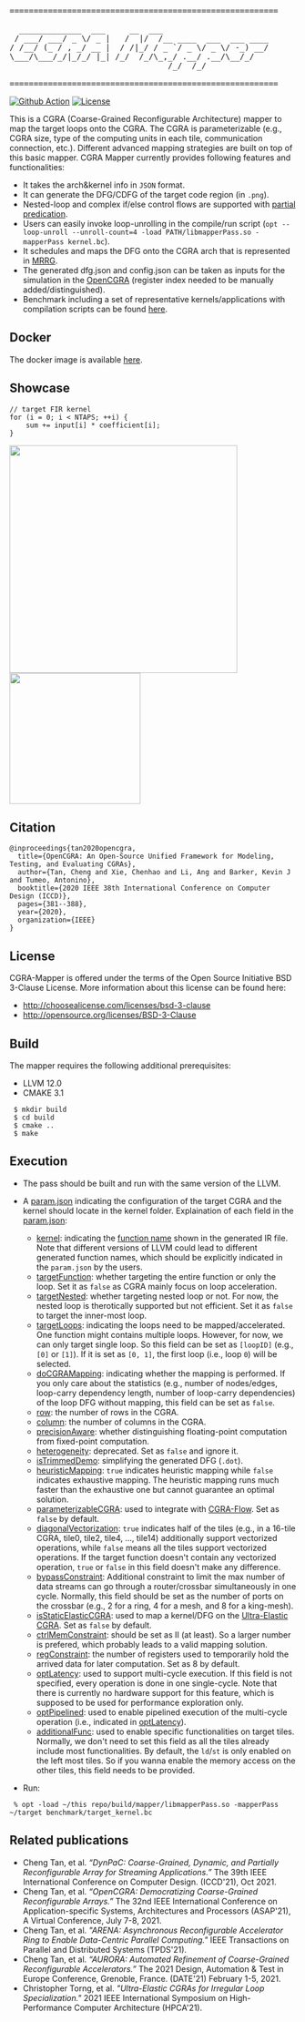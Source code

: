 <pre>
========================================================

  _____________  ___     __  ___                      
 / ___/ ___/ _ \/ _ |   /  |/  /__ ____  ___  ___ ____
/ /__/ (_ / , _/ __ |  / /|_/ / _ `/ _ \/ _ \/ -_) __/
\___/\___/_/|_/_/ |_| /_/  /_/\_,_/ .__/ .__/\__/_/   
                                 /_/  /_/             

========================================================
</pre>
[![Github Action](https://github.com/tancheng/CGRA-Mapper/actions/workflows/cmake.yml/badge.svg)](https://github.com/tancheng/CGRA-Mapper/actions/workflows/cmake.yml)
[![License](https://img.shields.io/badge/License-BSD_3--Clause-blue.svg)](https://opensource.org/licenses/BSD-3-Clause)

This is a CGRA (Coarse-Grained Reconfigurable Architecture) mapper to map the target loops onto the CGRA. The CGRA is parameterizable (e.g., CGRA size, type of the computing units in each tile, communication connection, etc.). Different advanced mapping strategies are built on top of this basic mapper. CGRA Mapper currently provides following features and functionalities:
- It takes the arch&kernel info in `JSON` format. 
- It can generate the DFG/CDFG of the target code region (in `.png`).
- Nested-loop and complex if/else control flows are supported with [partial predication](https://dl.acm.org/doi/abs/10.1145/2593069.2593100).
- Users can easily invoke loop-unrolling in the compile/run script (`opt --loop-unroll --unroll-count=4 -load PATH/libmapperPass.so -mapperPass kernel.bc`).
- It schedules and maps the DFG onto the CGRA arch that is represented in [MRRG](https://ieeexplore.ieee.org/stamp/stamp.jsp?arnumber=1188678).
- The generated dfg.json and config.json can be taken as inputs for the simulation in the [OpenCGRA](https://github.com/tancheng/OpenCGRA) (register index needed to be manually added/distinguished).
- Benchmark including a set of representative kernels/applications with compilation scripts can be found [here](https://github.com/tancheng/CGRA-Bench).

Docker
--------------------------------------------------------
The docker image is available [here](https://hub.docker.com/layers/cgra/cgra-flow/demo/images/sha256-7ca327d24f555376d91cba6fa30e3fbaa4a4c0d4053a82ac9059c374a3dee5bd?context=repo).

Showcase
--------------------------------------------------------

```
// target FIR kernel
for (i = 0; i < NTAPS; ++i) {
    sum += input[i] * coefficient[i];
}
```
<p float="center">
  <img src="https://github.com/tancheng/CGRA-Mapper/blob/master/docs/fir_dfg.png" width="400" />
  <img src="https://github.com/tancheng/CGRA-Mapper/blob/master/docs/fir_map.png" width="230" /> 
</p>


Citation
--------------------------------------------------------------------------
```
@inproceedings{tan2020opencgra,
  title={OpenCGRA: An Open-Source Unified Framework for Modeling, Testing, and Evaluating CGRAs},
  author={Tan, Cheng and Xie, Chenhao and Li, Ang and Barker, Kevin J and Tumeo, Antonino},
  booktitle={2020 IEEE 38th International Conference on Computer Design (ICCD)},
  pages={381--388},
  year={2020},
  organization={IEEE}
}
```


License
--------------------------------------------------------------------------

CGRA-Mapper is offered under the terms of the Open Source Initiative BSD 3-Clause License. More information about this license can be found here:

  - http://choosealicense.com/licenses/bsd-3-clause
  - http://opensource.org/licenses/BSD-3-Clause


Build
--------------------------------------------------------

The mapper requires the following additional prerequisites:

 - LLVM 12.0
 - CMAKE 3.1

```
 $ mkdir build
 $ cd build
 $ cmake ..
 $ make
```

Execution
--------------------------------------------------------
- The pass should be built and run with the same version of the LLVM.

- A [param.json](https://github.com/tancheng/CGRA-Mapper/blob/master/test/param.json#L24) indicating the configuration of the target CGRA and the kernel should locate in the kernel folder. Explaination of each field in the [param.json](https://github.com/tancheng/CGRA-Mapper/blob/master/test/param.json#L24):
  - [kernel](https://github.com/tancheng/CGRA-Mapper/blob/589fd61434966e4d4a44220b59854b1795bc7cde/test/param.json#L2): indicating the [function name](https://github.com/tancheng/CGRA-Bench/blob/8f3f20167883680735d1d79cd6f2c1439c999950/kernels/fir/fir.ll#L33) shown in the generated IR file. Note that different versions of LLVM could lead to different generated function names, which should be explicitly indicated in the `param.json` by the users.
  - [targetFunction](https://github.com/tancheng/CGRA-Mapper/blob/589fd61434966e4d4a44220b59854b1795bc7cde/test/param.json#L3): whether targeting the entire function or only the loop. Set it as `false` as CGRA mainly focus on loop acceleration.
  - [targetNested](https://github.com/tancheng/CGRA-Mapper/blob/589fd61434966e4d4a44220b59854b1795bc7cde/test/param.json#L4): whether targeting nested loop or not. For now, the nested loop is therotically supported but not efficient. Set it as `false` to target the inner-most loop.
  - [targetLoops](https://github.com/tancheng/CGRA-Mapper/blob/589fd61434966e4d4a44220b59854b1795bc7cde/test/param.json#L5): indicating the loops need to be mapped/accelerated. One function might contains multiple loops. However, for now, we can only target single loop. So this field can be set as `[loopID]` (e.g., `[0]` or `[1]`). If it is set as `[0, 1]`, the first loop (i.e., loop `0`) will be selected.
  - [doCGRAMapping](https://github.com/tancheng/CGRA-Mapper/blob/589fd61434966e4d4a44220b59854b1795bc7cde/test/param.json#L6): indicating whether the mapping is performed. If you only care about the statistics (e.g., number of nodes/edges, loop-carry dependency length, number of loop-carry dependencies) of the loop DFG without mapping, this field can be set as `false`.
  - [row](https://github.com/tancheng/CGRA-Mapper/blob/589fd61434966e4d4a44220b59854b1795bc7cde/test/param.json#L7): the number of rows in the CGRA.
  - [column](https://github.com/tancheng/CGRA-Mapper/blob/589fd61434966e4d4a44220b59854b1795bc7cde/test/param.json#L8): the number of columns in the CGRA.
  - [precisionAware](https://github.com/tancheng/CGRA-Mapper/blob/589fd61434966e4d4a44220b59854b1795bc7cde/test/param.json#L9): whether distinguishing floating-point computation from fixed-point computation.
  - [heterogeneity](https://github.com/tancheng/CGRA-Mapper/blob/589fd61434966e4d4a44220b59854b1795bc7cde/test/param.json#L10): deprecated. Set as `false` and ignore it.
  - [isTrimmedDemo](https://github.com/tancheng/CGRA-Mapper/blob/589fd61434966e4d4a44220b59854b1795bc7cde/test/param.json#L11): simplifying the generated DFG (`.dot`).
  - [heuristicMapping](https://github.com/tancheng/CGRA-Mapper/blob/589fd61434966e4d4a44220b59854b1795bc7cde/test/param.json#L12): `true` indicates heuristic mapping while `false` indicates exhaustive mapping. The heuristic mapping runs much faster than the exhaustive one but cannot guarantee an optimal solution.
  - [parameterizableCGRA](https://github.com/tancheng/CGRA-Mapper/blob/589fd61434966e4d4a44220b59854b1795bc7cde/test/param.json#L13): used to integrate with [CGRA-Flow](https://github.com/tancheng/CGRA-Flow). Set as `false` by default.
  - [diagonalVectorization](https://github.com/tancheng/CGRA-Mapper/blob/589fd61434966e4d4a44220b59854b1795bc7cde/test/param.json#L14): `true` indicates half of the tiles (e.g., in a 16-tile CGRA, tile0, tile2, tile4, ..., tile14) additionally support vectorized operations, while `false` means all the tiles support vectorized operations. If the target function doesn't contain any vectorized operation, `true` or `false` in this field doesn't make any difference.
  - [bypassConstraint](https://github.com/tancheng/CGRA-Mapper/blob/589fd61434966e4d4a44220b59854b1795bc7cde/test/param.json#L15): Additional constraint to limit the max number of data streams can go through a router/crossbar simultaneously in one cycle. Normally, this field should be set as the number of ports on the crossbar (e.g., 2 for a ring, 4 for a mesh, and 8 for a king-mesh).
  - [isStaticElasticCGRA](https://github.com/tancheng/CGRA-Mapper/blob/589fd61434966e4d4a44220b59854b1795bc7cde/test/param.json#L16): used to map a kernel/DFG on the [Ultra-Elastic CGRA](https://ieeexplore.ieee.org/abstract/document/9407079). Set as `false` by default.
  - [ctrlMemConstraint](https://github.com/tancheng/CGRA-Mapper/blob/589fd61434966e4d4a44220b59854b1795bc7cde/test/param.json#L17): should be set as II (at least). So a larger number is prefered, which probably leads to a valid mapping solution.
  - [regConstraint](https://github.com/tancheng/CGRA-Mapper/blob/589fd61434966e4d4a44220b59854b1795bc7cde/test/param.json#L18): the number of registers used to temporarily hold the arrived data for later computation. Set as 8 by default.
  - [optLatency](https://github.com/tancheng/CGRA-Mapper/blob/589fd61434966e4d4a44220b59854b1795bc7cde/test/param.json#L19): used to support multi-cycle execution. If this field is not specified, every operation is done in one single-cycle. Note that there is currently no hardware support for this feature, which is supposed to be used for performance exploration only.
  - [optPipelined](https://github.com/tancheng/CGRA-Mapper/blob/589fd61434966e4d4a44220b59854b1795bc7cde/test/param.json#L23): used to enable pipelined execution of the multi-cycle operation (i.e., indicated in [optLatency](https://github.com/tancheng/CGRA-Mapper/blob/589fd61434966e4d4a44220b59854b1795bc7cde/test/param.json#L19)).
  - [additionalFunc](https://github.com/tancheng/CGRA-Mapper/blob/589fd61434966e4d4a44220b59854b1795bc7cde/test/param.json#L24): used to enable specific functionalities on target tiles. Normally, we don't need to set this field as all the tiles already include most functionalities. By default, the `ld`/`st` is only enabled on the left most tiles. So if you wanna enable the memory access on the other tiles, this field needs to be provided. 
 
- Run:
```
 % opt -load ~/this repo/build/mapper/libmapperPass.so -mapperPass ~/target benchmark/target_kernel.bc
```

Related publications
--------------------------------------------------------------------------

- Cheng Tan, et al. _“DynPaC: Coarse-Grained, Dynamic, and Partially Reconfigurable Array for Streaming Applications.”_ The 39th IEEE International Conference on Computer Design. (ICCD'21), Oct 2021.
- Cheng Tan, et al. _“OpenCGRA: Democratizing Coarse-Grained Reconfigurable Arrays.”_ The 32nd IEEE International Conference on Application-specific Systems, Architectures and Processors (ASAP'21), A Virtual Conference, July 7-8, 2021.
- Cheng Tan, et al. _"ARENA: Asynchronous Reconfigurable Accelerator Ring to Enable Data-Centric Parallel Computing."_ IEEE Transactions on Parallel and Distributed Systems (TPDS'21).
- Cheng Tan, et al. _“AURORA: Automated Refinement of Coarse-Grained Reconfigurable Accelerators.”_ The 2021 Design, Automation & Test in Europe Conference, Grenoble, France. (DATE'21) February 1-5, 2021.
- Christopher Torng, et al. _"Ultra-Elastic CGRAs for Irregular Loop Specialization."_ 2021 IEEE International Symposium on High-Performance Computer Architecture (HPCA'21).

